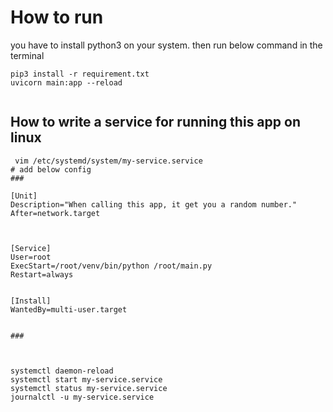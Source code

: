 # How to run

you have to install python3 on your system.
then run below command in the terminal

```
pip3 install -r requirement.txt
uvicorn main:app --reload


```


## How to write a service for running this app on linux

```
 vim /etc/systemd/system/my-service.service
# add below config
### 

[Unit]
Description="When calling this app, it get you a random number."
After=network.target



[Service]
User=root
ExecStart=/root/venv/bin/python /root/main.py
Restart=always


[Install]
WantedBy=multi-user.target


###


```

```

systemctl daemon-reload
systemctl start my-service.service
systemctl status my-service.service
journalctl -u my-service.service
```